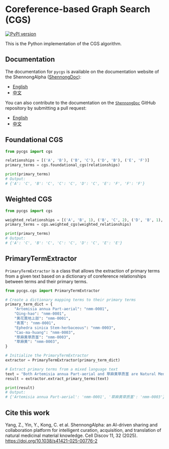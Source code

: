 # Coreference-based Graph Search (CGS)

[![PyPI version](https://img.shields.io/pypi/v/pycgs.svg)](https://pypi.org/project/pycgs/)

This is the Python implementation of the CGS algorithm.

## Documentation

The documentation for `pycgs` is available on the documentation website of the ShennongAlpha ([ShennongDoc](https://shennongalpha.westlake.edu.cn/doc/)):

- [English](https://shennongalpha.westlake.edu.cn/doc/en/pycgs/)
- [中文](https://shennongalpha.westlake.edu.cn/doc/zh/pycgs/)

You can also contribute to the documentation on the [`ShennongDoc`](https://github.com/Shennong-Program/ShennongDoc) GitHub repository by submitting a pull request:

- [English](https://github.com/Shennong-Program/ShennongDoc/tree/main/doc/en/pycgs/)
- [中文](https://github.com/Shennong-Program/ShennongDoc/tree/main/doc/zh/pycgs/)

## Foundational CGS

```py
from pycgs import cgs

relationships = [('A', 'B'), ('B', 'C'), ('D', 'B'), ('E', 'F')]
primary_terms = cgs.foundational_cgs(relationships)

print(primary_terms)
# Output:
# {'A': 'C', 'B': 'C', 'C': 'C', 'D': 'C', 'E': 'F', 'F': 'F'}
```

## Weighted CGS

```py
from pycgs import cgs

weighted_relationships = [('A', 'B', 1), ('B', 'C', 2), ('D', 'B', 1), ('B', 'E', 1)]
primary_terms = cgs.weighted_cgs(weighted_relationships)

print(primary_terms)
# Output:
# {'A': 'C', 'B': 'C', 'C': 'C', 'D': 'C', 'E': 'E'}
```

## PrimaryTermExtractor

`PrimaryTermExtractor` is a class that allows the extraction of primary terms from a given text based on a dictionary of coreference relationships between terms and their primary terms.

```py
from pycgs.cgs import PrimaryTermExtractor

# Create a dictionary mapping terms to their primary terms
primary_term_dict = {
    "Artemisia annua Part-aerial": "nmm-0001",
    "Qing-hao": "nmm-0001",
    "黄花蒿地上部": "nmm-0001",
    "青蒿": "nmm-0001",
    "Ephedra sinica Stem-herbaceous": "nmm-0003",
    "Cao-ma-huang": "nmm-0003",
    "草麻黄草质茎": "nmm-0003",
    "草麻黄": "nmm-0003",
}

# Initialize the PrimaryTermExtractor
extractor = PrimaryTermExtractor(primary_term_dict)

# Extract primary terms from a mixed language text
text = "Both Artemisia annua Part-aerial and 草麻黄草质茎 are Natural Medicinal Materials and are used in traditional Chinese medicine."
result = extractor.extract_primary_terms(text)

print(result)
# Output:
# {'Artemisia annua Part-aerial': 'nmm-0001', '草麻黄草质茎': 'nmm-0003'}
```

## Cite this work

Yang, Z., Yin, Y., Kong, C. et al. ShennongAlpha: an AI-driven sharing and collaboration platform for intelligent curation, acquisition, and translation of natural medicinal material knowledge. Cell Discov 11, 32 (2025). https://doi.org/10.1038/s41421-025-00776-2

